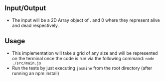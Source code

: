 ## Input/Output

- The input will be a 2D Array object of . and 0 where they represent alive and dead respectively.

## Usage
 - This implementation will take a grid of any size and will be represented on the terminal once the code is run via the
   following command: ` node ./src/main.js `
 - Run the tests by just executing `jasmine` from the root directory (after running an npm install)
